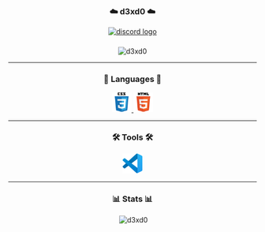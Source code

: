 ### <p align="center">☁️ d3xd0 ☁️</p>
<p align= "center">
  <div">
  <a href="https://discord.gg/nP9VadxNwH" target="_blank">
    <img src="https://raw.githubusercontent.com/maurodesouza/profile-readme-generator/master/src/assets/icons/social/discord/default.svg" width="42" height="30" alt="discord logo"  />
  </a>
</div>

###
  <p align="center"> <img src="https://komarev.com/ghpvc/?username=d3xd0&label=Profile%20views&color=0e75b6&style=flat" alt="d3xd0" /> </p>
</p>

-----

### <p align="center">📜 Languages 📜</p>
<p align= "center">
<a href="https://www.w3schools.com/css/" target="_blank" rel="noreferrer"> <img src="https://raw.githubusercontent.com/devicons/devicon/master/icons/css3/css3-original-wordmark.svg" alt="css3" width="40" height="40"/> </a> <a href="https://www.w3.org/html/" target="_blank" rel="noreferrer"> <img src="https://raw.githubusercontent.com/devicons/devicon/master/icons/html5/html5-original-wordmark.svg" alt="html5" width="40" height="40"/> </a> </p>

</p>

-----

### <p align="center">🛠 Tools 🛠</p>
<p align="center">
  <a href="https://code.visualstudio.com" target="_blank" rel="noreferrer">
    <img src="https://raw.githubusercontent.com/devicons/devicon/master/icons/vscode/vscode-original.svg" alt="vscode" width="40" height="40">
  </a>
</p>

-----

### <p align="center">📊 Stats 📊</p>
<div align= "center">
  <p>&nbsp;<img align="center" src="https://github-readme-stats.vercel.app/api?username=d3xd0&show_icons=true&theme=dark&locale=en" alt="d3xd0" /></p>
  </div>
